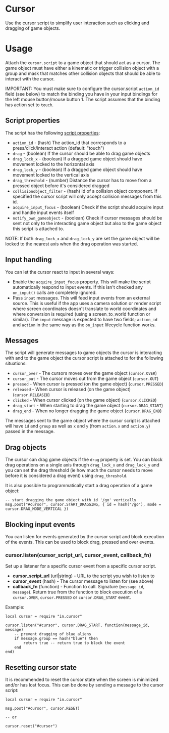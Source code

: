 # Cursor
Use the cursor script to simplify user interaction such as clicking and dragging of game objects.

# Usage
Attach the `cursor.script` to a game object that should act as a cursor. The game object must have either a kinematic or trigger collision object with a group and mask that matches other collision objects that should be able to interact with the cursor.

IMPORTANT: You must make sure to configure the cursor.script `action_id` field (see below) to match the binding you have in your input bindings for the left mouse button/mouse button 1. The script assumes that the binding has action set to `touch`.

## Script properties
The script has the following [script properties](https://defold.com/manuals/script-properties/):

* `action_id` - (hash) The action_id that corresponds to a press/click/interact action (default: "touch")
* `drag` - (boolean) If the cursor should be able to drag game objects
* `drag_lock_x` - (boolean) If a dragged game object should have movement locked to the horizontal axis
* `drag_lock_y` - (boolean) If a dragged game object should have movement locked to the vertical axis
* `drag_threshold` - (number) Distance the cursor has to move from a pressed object before it's considered dragged
* `collisionobject_filter` - (hash) Id of a collision object component. If specified the cursor script will only accept collision messages from this id.
* `acquire_input_focus` - (boolean) Check if the script should acquire input and handle input events itself
* `notify_own_gameobject` - (boolean) Check if cursor messages should be sent not only to the interacting game object but also to the game object this script is attached to.

NOTE: If both `drag_lock_x` and `drag_lock_y` are set the game object will be locked to the nearest axis when the drag operation was started.

## Input handling
You can let the cursor react to input in several ways:

* Enable the `acquire_input_focus` property. This will make the script automatically respond to input events. If this isn't checked any `on_input()` calls are completely ignored.
* Pass `input` messages. This will feed input events from an external source. This is useful if the app uses a camera solution or render script where screen coordinates doesn't translate to world coordinates and where conversion is required (using a screen_to_world function or similar). The `input` message is expected to have two fields; `action_id` and `action` in the same way as the `on_input` lifecycle function works.

## Messages
The script will generate messages to game objects the cursor is interacting with and to the game object the cursor script is attached to for the following situations:

* `cursor_over` - The cursors moves over the game object (`cursor.OVER`)
* `cursor_out` - The cursor moves out from the game object (`cursor.OUT`)
* `pressed` - When cursor is pressed (on the game object) (`cursor.PRESSED`)
* `released` - When cursor is released (on the game object) (`cursor.RELEASED`)
* `clicked` - When cursor clicked (on the game object) (`cursor.CLICKED`)
* `drag_start` - When starting to drag the game object (`cursor.DRAG_START`)
* `drag_end` - When no longer dragging the game object (`cursor.DRAG_END`)

The messages sent to the game object where the cursor script is attached will have `id` and `group` as well as `x` and `y` (from `action.x` and `action.y`) passed in the message.

## Drag objects
The cursor can drag game objects if the `drag` property is set. You can block drag operations on a single axis through `drag_lock_x` and `drag_lock_y` and you can set the drag threshold (ie how much the cursor needs to move before it is considered a drag event) using `drag_threshold`.

It is also possible to programmatically start a drag operation of a game object:

```
-- start dragging the game object with id '/go' vertically
msg.post("#cursor", cursor.START_DRAGGING, { id = hash("/go"), mode = cursor.DRAG_MODE_VERTICAL })
```

## Blocking input events
You can listen for events generated by the cursor script and block execution of the events. This can be used to block drag, pressed and over events.

### cursor.listen(cursor_script_url, cursor_event, callback_fn)
Set up a listener for a specific cursor event from a specific cursor script.

* **cursor_script_url** (url|string) - URL to the script you wish to listen to
* **cursor_event** (hash) - The cursor message to listen for (see above)
* **callback_fn** (function) - Function to call. Signature (`message_id`, `message`). Return true from the function to block execution of a `cursor.OVER`, `cursor.PRESSED` or `cursor.DRAG_START` event.

Example:

```
local cursor = require "in.cursor"

cursor.listen("#cursor", cursor.DRAG_START, function(message_id, message)
	-- prevent dragging of blue aliens
	if message.group == hash("blue") then
		return true -- return true to block the event
	end
end)
```

## Resetting cursor state
It is recommended to reset the cursor state when the screen is minimized and/or has lost focus. This can be done by sending a message to the cursor script:

```
local cursor = require "in.cursor"

msg.post("#cursor", cursor.RESET)

-- or

cursor.reset("#cursor")
```